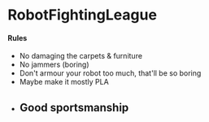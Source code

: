 # RobotFightingLeague

#### Rules
* No damaging the carpets & furniture
* No jammers (boring)
* Don't armour your robot too much, that'll be so boring
* Maybe make it mostly PLA
* ## Good sportsmanship

